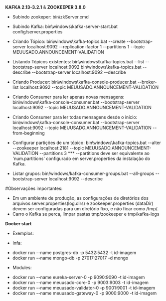 **KAFKA 2.13-3.2.1** & **ZOOKEEPER 3.8.0**

* Subindo zookeper:
bin\zkServer.cmd

* Subindo Kafka:
bin\windows\kafka-server-start.bat config/server.properties

* Criando Tópico:
bin\windows\kafka-topics.bat --create --bootstrap-server localhost:9092 --replication-factor 1 --partitions 1 --topic MEUUSADO.ANNOUNCEMENT-VALIDATION

* Listando Tópicos existentes:
bin\windows\kafka-topics.bat --list --bootstrap-server localhost:9092
bin\windows\kafka-topics.bat --describe --bootstrap-server localhost:9092 --describe

* Criando Producer:
bin\windows\kafka-console-producer.bat --broker-list localhost:9092 --topic MEUUSADO.ANNOUNCEMENT-VALIDATION

* Criando Consumer para ler apenas novas mensagens:
bin\windows\kafka-console-consumer.bat --bootstrap-server localhost:9092 --topic MEUUSADO.ANNOUNCEMENT-VALIDATION

* Criando Consumer para ler todas mensagens desde o início:
bin\windows\kafka-console-consumer.bat --bootstrap-server localhost:9092 --topic MEUUSADO.ANNOUNCEMENT-VALIDATION --from-beginning

* Configurar partições de um tópico:
bin\windows\kafka-topics.bat --alter --zookeeper localhost:2181 --topic MEUUSADO.ANNOUNCEMENT-VALIDATION --partitions 3
 *** --partitions deve ser equivalente ao 'num.partitions' configurado em server.properties da instalação do Kafka.

* Listar grupos:
bin/windows/kafka-consumer-groups.bat --all-groups --bootstrap-server localhost:9092 --describe

#Observações importantes:
- Em um ambiente de produção, as configurações de diretórios dos arquivos server.properties(log.dirs) e zookeeper.properties (dataDir)
devem ser configuradas para um diretório fixo, e não ficar como /tmp/.
- Carro o Kafka se perca, limpar pastas tmp/zookeeper e tmp/kafka-logs

**Docker start**
* Exemplos:

* Infa:
- docker run --name postgres-db -p 5432:5432 -t id-imagem
- docker run --name mongo-db -p 27017:27017 -d mongo

* Modules:
- docker run --name eureka-server-0 -p 9090:9090 -t id-imagem
- docker run --name meuusado-core-0 -p 9003:9003 -t id-imagem
- docker run --name meuusado-validator-0 -p 9001:9001 -t id-imagem
- docker run --name meuusado-gateway-0 -p 9000:9000 -t id-imagem